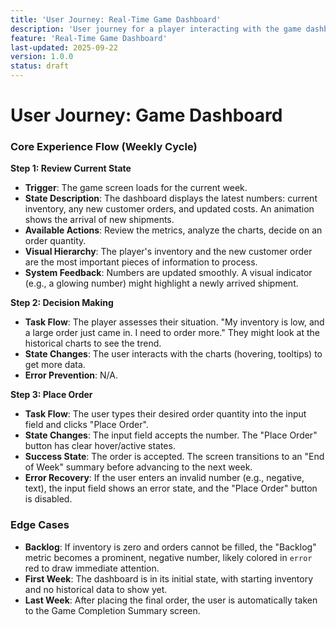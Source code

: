 ```yaml
---
title: 'User Journey: Real-Time Game Dashboard'
description: 'User journey for a player interacting with the game dashboard on a weekly basis.'
feature: 'Real-Time Game Dashboard'
last-updated: 2025-09-22
version: 1.0.0
status: draft
---
```


# User Journey: Game Dashboard

### Core Experience Flow (Weekly Cycle)

**Step 1: Review Current State**
- **Trigger**: The game screen loads for the current week.
- **State Description**: The dashboard displays the latest numbers: current inventory, any new customer orders, and updated costs. An animation shows the arrival of new shipments.
- **Available Actions**: Review the metrics, analyze the charts, decide on an order quantity.
- **Visual Hierarchy**: The player's inventory and the new customer order are the most important pieces of information to process.
- **System Feedback**: Numbers are updated smoothly. A visual indicator (e.g., a glowing number) might highlight a newly arrived shipment.

**Step 2: Decision Making**
- **Task Flow**: The player assesses their situation. "My inventory is low, and a large order just came in. I need to order more." They might look at the historical charts to see the trend.
- **State Changes**: The user interacts with the charts (hovering, tooltips) to get more data.
- **Error Prevention**: N/A.

**Step 3: Place Order**
- **Task Flow**: The user types their desired order quantity into the input field and clicks "Place Order".
- **State Changes**: The input field accepts the number. The "Place Order" button has clear hover/active states.
- **Success State**: The order is accepted. The screen transitions to an "End of Week" summary before advancing to the next week.
- **Error Recovery**: If the user enters an invalid number (e.g., negative, text), the input field shows an error state, and the "Place Order" button is disabled.

### Edge Cases

- **Backlog**: If inventory is zero and orders cannot be filled, the "Backlog" metric becomes a prominent, negative number, likely colored in `error` red to draw immediate attention.
- **First Week**: The dashboard is in its initial state, with starting inventory and no historical data to show yet.
- **Last Week**: After placing the final order, the user is automatically taken to the Game Completion Summary screen.
